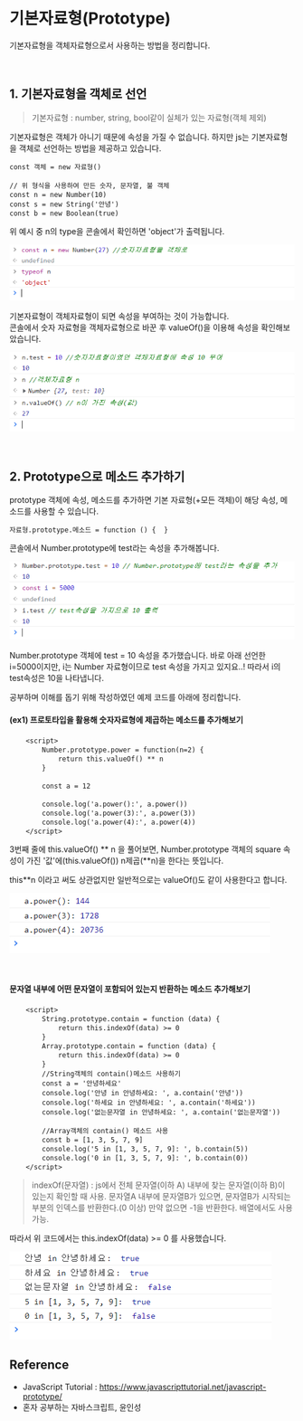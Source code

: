# 기본자료형(Prototype)

기본자료형을 객체자료형으로서 사용하는 방법을 정리합니다.

<br />

## 1. 기본자료형을 객체로 선언

> 기본자료형 : number, string, bool같이 실체가 있는 자료형(객체 제외)

기본자료형은 객체가 아니기 때문에 속성을 가질 수 없습니다. 하지만 js는 기본자료형을 객체로 선언하는 방법을 제공하고 있습니다.

```
const 객체 = new 자료형()

// 위 형식을 사용하여 만든 숫자, 문자열, 불 객체
const n = new Number(10)
const s = new String('안녕')
const b = new Boolean(true)
```

위 예시 중 n의 type을 콘솔에서 확인하면 'object'가 출력됩니다.

![default](../imgs/image-prototype-n.png)

기본자료형이 객체자료형이 되면 속성을 부여하는 것이 가능합니다.  
콘솔에서 숫자 자료형을 객체자료형으로 바꾼 후 valueOf()을 이용해 속성을 확인해보았습니다.

![default](../imgs/image-prototype-val.png)

<br>

## 2. Prototype으로 메소드 추가하기

prototype 객체에 속성, 메소드를 추가하면 기본 자료형(+모든 객체)이 해당 속성, 메소드를 사용할 수 있습니다.

```
자료형.prototype.메소드 = function () {  }
```

콘솔에서 Number.prototype에 test라는 속성을 추가해봅니다.

![default](../imgs/image-prototype-ntest.png)

Number.prototype 객체에 test = 10 속성을 추가했습니다.
바로 아래 선언한 i=5000이지만, i는 Number 자료형이므로 test 속성을 가지고 있지요..! 따라서 i의 test속성은 10을 나타냅니다.

공부하며 ​이해를 돕기 위해 작성하였던 예제 코드를 아래에 정리합니다.

#### (ex1) 프로토타입을 활용해 숫자자료형에 제곱하는 메소드를 추가해보기

```
    <script>
        Number.prototype.power = function(n=2) {
            return this.valueOf() ** n
        }

        const a = 12

        console.log('a.power():', a.power())
        console.log('a.power(3):', a.power(3))
        console.log('a.power(4):', a.power(4))
    </script>
```

3번째 줄에 this.valueOf() ** n 을 풀어보면, Number.prototype 객체의 square 속성이 가진 '값'에(this.valueOf()) n제곱(**n)을 한다는 뜻입니다.

this\*\*n 이라고 써도 상관없지만 일반적으로는 valueOf()도 같이 사용한다고 합니다.

![default](../imgs/image-prototype-ex1.png)

<br/>

#### 문자열 내부에 어떤 문자열이 포함되어 있는지 반환하는 메소드 추가해보기

```
    <script>
        String.prototype.contain = function (data) {
            return this.indexOf(data) >= 0
        }
        Array.prototype.contain = function (data) {
            return this.indexOf(data) >= 0
        }
        //String객체의 contain()메소드 사용하기
        const a = '안녕하세요'
        console.log('안녕 in 안녕하세요: ', a.contain('안녕'))
        console.log('하세요 in 안녕하세요: ', a.contain('하세요'))
        console.log('없는문자열 in 안녕하세요: ', a.contain('없는문자열'))

        //Array객체의 contain() 메소드 사용
        const b = [1, 3, 5, 7, 9]
        console.log('5 in [1, 3, 5, 7, 9]: ', b.contain(5))
        console.log('0 in [1, 3, 5, 7, 9]: ', b.contain(0))
    </script>

```

> indexOf(문자열) : js에서 전체 문자열(이하 A) 내부에 찾는 문자열(이하 B)이 있는지 확인할 때 사용. 문자열A 내부에 문자열B가 있으면, 문자열B가 시작되는 부분의 인덱스를 반환한다.(0 이상) 만약 없으면 -1을 반환한다. 배열에서도 사용 가능.

따라서 위 코드에서는 this.indexOf(data) >= 0 를 사용했습니다.

![default](../imgs/image-prototype-ex2.png)

## Reference

- JavaScript Tutorial : https://www.javascripttutorial.net/javascript-prototype/
- 혼자 공부하는 자바스크립트, 윤인성
